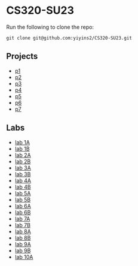 # CS320-SU23

Run the following to clone the repo:
```
git clone git@github.com:yiyins2/CS320-SU23.git
```

## Projects 
* [p1](./p1)
* [p2](./p2)
* [p3](./p3)
* [p4](./p4)
* [p5](./p5)
* [p6](./p6)
* [p7](./p7)

## Labs 
* [lab 1A](./labs/lab1A.md)
* [lab 1B](./labs/lab1B.md)
* [lab 2A](./labs/lab2A.md)
* [lab 2B](./labs/lab2B.md)
* [lab 3A](./labs/lab3A.md)
* [lab 3B](./labs/lab3B.md)
* [lab 4A](./labs/lab4A.md)
* [lab 4B](./labs/lab4B.md)
* [lab 5A](./labs/lab5A.md)
* [lab 5B](./labs/lab5B.md)
* [lab 6A](./labs/lab6A.md)
* [lab 6B](./labs/lab6B.md)
* [lab 7A](./labs/lab7A.md)
* [lab 7B](./labs/lab7B.md)
* [lab 8A](./labs/lab8A.md)
* [lab 8B](./labs/lab8B.md)
* [lab 9A](./labs/lab9A.md)
* [lab 9B](./labs/lab9B.md)
* [lab 10A](./labs/lab10A.md)

